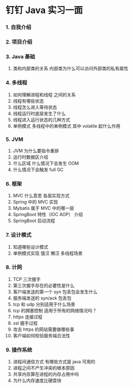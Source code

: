 # 钉钉 Java 实习一面

### 1. 自我介绍

### 2. 项目介绍

### 3. Java 基础

1. 类和内部类的关系 内部类为什么可以访问外部类的私有属性

### 4. 多线程

1. 如何理解进程和线程 之间的关系
2. 线程有哪些状态
3. 线程怎么进入等待状态
4. 线程运行时底层发生了什么
5. 线程进入运行状态的几种方式
6. 单例模式 多线程中的单例模式 其中 volatile 起什么作用

### 5. JVM

1. JVM 为什么要指令重排
2. 运行时数据区介绍
3. 什么区域 什么情况下会发生 OOM
4. 什么情况下会触发 full GC

### 6. 框架

1. MVC 什么意思 各层实现方式
2. Spring 中的 MVC 实现
3. Mybatis 属于 MVC 中的哪一层
4. SpringBoot 特性（IOC AOP） 介绍
5. SpringBoot 启动流程

### 7. 设计模式

1. 知道哪些设计模式
2. 单例模式实现 饿汉 懒汉 多线程场景

### 8. 计网

1. TCP 三次握手
2. 第三次握手存在的必要性是什么
3. 客户端发送的第一个 syn 包丢包会发生什么
4. 服务端发送的 syn/ack 包丢包
5. tcp 和 udp 分别适用于什么场景
6. tcp 的拥塞控制 适用于所有的网络情况吗？
7. https 连接过程
8. ssl 握手过程
9. 攻击 https 的网站需要做哪些事
10. 客户端如何校验服务端合法性

### 9. 操作系统

1. 进程间通信方式 有哪些方式是 java 可用的
2. 进程之间不产生冲突的根本原因
3. 共享内存算在进程的内存占用中吗
4. 为什么内存速度比硬盘快

